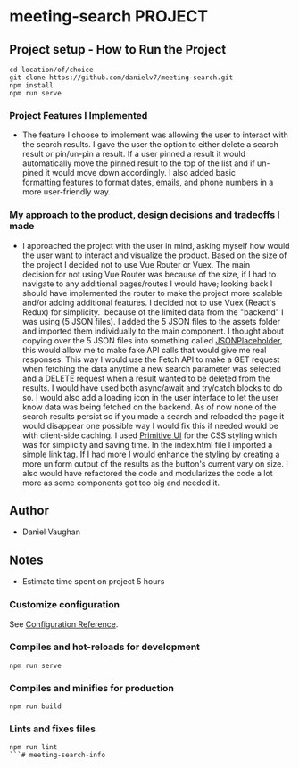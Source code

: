 # meeting-search PROJECT

## Project setup - How to Run the Project
```
cd location/of/choice
git clone https://github.com/danielv7/meeting-search.git
npm install
npm run serve
```
### Project Features I Implemented

- The feature I choose to implement was allowing the user to interact with the search results. I gave the user the option to either delete a search result or pin/un-pin a result. If a user pinned a result it would automatically move the pinned result to the top of the list and if un-pined it would move down accordingly. I also added basic formatting features to format dates, emails, and phone numbers in a more user-friendly way.

### My approach to the product, design decisions and tradeoffs I made

- I approached the project with the user in mind, asking myself how would the user want to interact and visualize the product. Based on the size of the project I decided not to use Vue Router or Vuex. The main decision for not using Vue Router was because of the size, if I had to navigate to any additional pages/routes I would have; looking back I should have implemented the router to make the project more scalable and/or adding additional features. I decided not to use Vuex (React's Redux) for simplicity.  because of the limited data from the "backend" I was using (5 JSON files). I added the 5 JSON files to the assets folder and imported them individually to the main component. I thought about copying over the 5 JSON files into something called [JSONPlaceholder](https://jsonplaceholder.typicode.com/), this would allow me to make fake API calls that would give me real responses. This way I would use the Fetch API to make a GET request when fetching the data anytime a new search parameter was selected and a DELETE request when a result wanted to be deleted from the results. I would have used both async/await and try/catch blocks to do so. I would also add a loading icon in the user interface to let the user know data was being fetched on the backend. As of now none of the search results persist so if you made a search and reloaded the page it would disappear one possible way I would fix this if needed would be with client-side caching. I used [Primitive UI](https://taniarascia.github.io/primitive/index.html) for the CSS styling which was for simplicity and saving time. In the index.html file I imported a simple link tag. If I had more I would enhance the styling by creating a more uniform output of the results as the button's current vary on size. I also would have refactored the code and modularizes the code a lot more as some components got too big and needed it.


## Author

- Daniel Vaughan

## Notes

- Estimate time spent on project 5 hours





### Customize configuration
See [Configuration Reference](https://cli.vuejs.org/config/).

### Compiles and hot-reloads for development
```
npm run serve
```
### Compiles and minifies for production
```
npm run build
```
### Lints and fixes files
```
npm run lint
```# meeting-search-info
